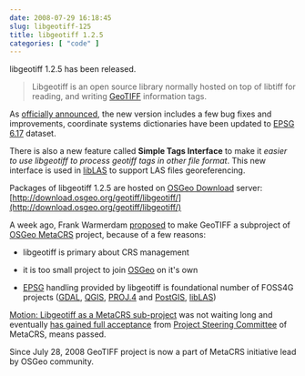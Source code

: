 ```yaml
---
date: 2008-07-29 16:18:45
slug: libgeotiff-125
title: libgeotiff 1.2.5
categories: [ "code" ]
---
```


libgeotiff 1.2.5 has been released.





> Libgeotiff is an open source library normally hosted on top of libtiff for reading, and writing [GeoTIFF](http://www.remotesensing.org/geotiff/geotiff.html) information tags.





As [officially announced](http://lists.maptools.org/pipermail/geotiff/2008-July/000501.html), the new version includes a few bug fixes and improvements, coordinate systems dictionaries have been updated to [EPSG 6.17](http://www.epsg.org/CurrentDB.html) dataset.





There is also a new feature called **Simple Tags Interface** to make it _easier to use libgeotiff to process geotiff tags in other file format_. This new interface is used in [libLAS](http://liblas.org) to support LAS files georeferencing.





Packages of libgeotiff 1.2.5 are hosted on [OSGeo Download](http://download.osgeo.org/) server: 
[http://download.osgeo.org/geotiff/libgeotiff/](http://download.osgeo.org/geotiff/libgeotiff/)





A week ago, Frank Warmerdam [proposed](http://lists.osgeo.org/pipermail/metacrs/2008-July/000111.html) to make GeoTIFF a subproject of [OSGeo MetaCRS](http://metacrs.org/) project, because of a few reasons:




  * libgeotiff is primary about CRS management


  * it is too small project to join [OSGeo](http://osgeo.org) on it's own


  * [EPSG](http://en.wikipedia.org/wiki/European_Petroleum_Survey_Group) handling provided by libgeotiff is foundational number of FOSS4G projects ([GDAL](http://www.gdal.org/), [QGIS](http://www.qgis.org/), [PROJ.4](http://trac.osgeo.org/proj/) and [PostGIS](http://www.postgis.org/), [libLAS](http://liblas.org/))






[Motion: Libgeotiff as a MetaCRS sub-project](http://lists.osgeo.org/pipermail/metacrs/2008-July/000113.html) was not waiting long and eventually [has gained full acceptance](http://lists.osgeo.org/pipermail/metacrs/2008-July/000130.html) from [Project Steering Committee](http://wiki.osgeo.org/wiki/MetaCRS#Project_Steering_Commitee) of MetaCRS, means passed.





Since July 28, 2008 GeoTIFF project is now a part of MetaCRS initiative lead by OSGeo community.
